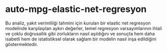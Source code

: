 # auto-mpg-elastic-net-regresyon
Bu analiz, yakıt verimliliği tahmini için kurulan bir elastic net regresyon modelinde karşılaşılan aykırı değerler, temel regresyon varsayımlarının ihlali ve çoklu doğrusallık gibi zorlukların nasıl aşıldığını ve sonuçta hem daha isabetli hem de istatistiksel olarak sağlam bir modelin nasıl inşa edildiğini göstermektedir.
